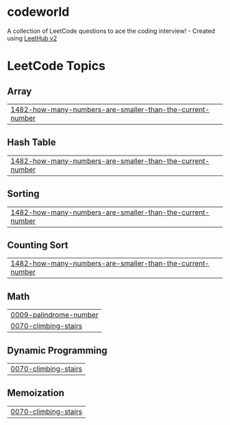# codeworld
A collection of LeetCode questions to ace the coding interview! - Created using [LeetHub v2](https://github.com/arunbhardwaj/LeetHub-2.0)

<!---LeetCode Topics Start-->
# LeetCode Topics
## Array
|  |
| ------- |
| [1482-how-many-numbers-are-smaller-than-the-current-number](https://github.com/Vinith27112/codeworld/tree/master/1482-how-many-numbers-are-smaller-than-the-current-number) |
## Hash Table
|  |
| ------- |
| [1482-how-many-numbers-are-smaller-than-the-current-number](https://github.com/Vinith27112/codeworld/tree/master/1482-how-many-numbers-are-smaller-than-the-current-number) |
## Sorting
|  |
| ------- |
| [1482-how-many-numbers-are-smaller-than-the-current-number](https://github.com/Vinith27112/codeworld/tree/master/1482-how-many-numbers-are-smaller-than-the-current-number) |
## Counting Sort
|  |
| ------- |
| [1482-how-many-numbers-are-smaller-than-the-current-number](https://github.com/Vinith27112/codeworld/tree/master/1482-how-many-numbers-are-smaller-than-the-current-number) |
## Math
|  |
| ------- |
| [0009-palindrome-number](https://github.com/Vinith27112/codeworld/tree/master/0009-palindrome-number) |
| [0070-climbing-stairs](https://github.com/Vinith27112/codeworld/tree/master/0070-climbing-stairs) |
## Dynamic Programming
|  |
| ------- |
| [0070-climbing-stairs](https://github.com/Vinith27112/codeworld/tree/master/0070-climbing-stairs) |
## Memoization
|  |
| ------- |
| [0070-climbing-stairs](https://github.com/Vinith27112/codeworld/tree/master/0070-climbing-stairs) |
<!---LeetCode Topics End-->